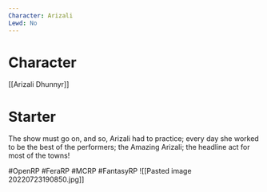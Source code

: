 ```yaml
---
Character: Arizali
Lewd: No
---
```

# Character
[[Arizali Dhunnyr]]

# Starter
The show must go on, and so, Arizali had to practice; every day she worked to be the best of the performers; the Amazing Arizali; the headline act for most of the towns! 

#OpenRP #FeraRP #MCRP #FantasyRP
![[Pasted image 20220723190850.jpg]]
